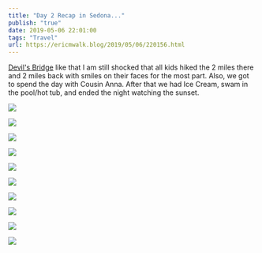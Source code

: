 ```yaml
---
title: "Day 2 Recap in Sedona..."
publish: "true"
date: 2019-05-06 22:01:00
tags: "Travel"
url: https://ericmwalk.blog/2019/05/06/220156.html
---
```


[Devil's Bridge](https://goo.gl/maps/SzXYo7WkofiganZj6) like that I am still shocked that all kids hiked the 2 miles there and 2 miles back with smiles on their faces for the most part. Also, we got to spend the day with Cousin Anna. After that we had Ice Cream, swam in the pool/hot tub, and ended the night watching the sunset.

![](https://ericmwalk.blog/uploads/2022/a85c914e19.jpg)

![](https://ericmwalk.blog/uploads/2022/8f318e6f30.jpg)

![](https://ericmwalk.blog/uploads/2022/9a4153b4ba.jpg)

![](https://ericmwalk.blog/uploads/2022/e31a1c56e5.jpg)

![](https://ericmwalk.blog/uploads/2022/41e4b1c57d.jpg)

![](https://ericmwalk.blog/uploads/2022/768eab6a71.jpg)

![](https://ericmwalk.blog/uploads/2022/fd8092854d.jpg)

![](https://ericmwalk.blog/uploads/2022/b1cf914319.jpg)

![](https://ericmwalk.blog/uploads/2022/3c0eb7b882.jpg)

![](https://ericmwalk.blog/uploads/2022/41637f2e0c.jpg)
